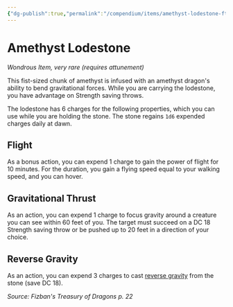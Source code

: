 ```yaml
---
{"dg-publish":true,"permalink":"/compendium/items/amethyst-lodestone-ftd/","tags":["compendium/src/5e/ftd","item/attunement/required","item/rarity/very-rare","item/wondrous"]}
---
```


# Amethyst Lodestone
*Wondrous Item, very rare (requires attunement)*  


This fist-sized chunk of amethyst is infused with an amethyst dragon's ability to bend gravitational forces. While you are carrying the lodestone, you have advantage on Strength saving throws.

The lodestone has 6 charges for the following properties, which you can use while you are holding the stone. The stone regains `1d6` expended charges daily at dawn.

## Flight

As a bonus action, you can expend 1 charge to gain the power of flight for 10 minutes. For the duration, you gain a flying speed equal to your walking speed, and you can hover.

## Gravitational Thrust

As an action, you can expend 1 charge to focus gravity around a creature you can see within 60 feet of you. The target must succeed on a DC 18 Strength saving throw or be pushed up to 20 feet in a direction of your choice.

## Reverse Gravity

As an action, you can expend 3 charges to cast [reverse gravity](compendium/spells/reverse-gravity.md) from the stone (save DC 18).

*Source: Fizban's Treasury of Dragons p. 22*